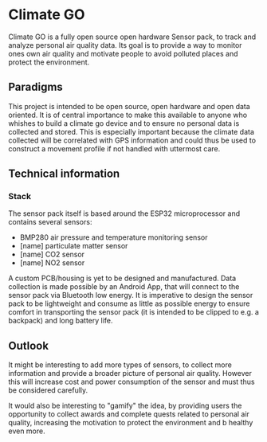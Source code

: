# Climate GO 
Climate GO is a fully open source open hardware Sensor pack, to track and analyze personal air quality data. Its goal is to provide a way to monitor ones own air quality and motivate people to avoid polluted places and protect the environment.

## Paradigms
This project is intended to be open source, open hardware and open data oriented. It is of central importance to make this available to anyone who whishes to build a climate go device and to ensure no personal data is collected and stored. This is especially important because the climate data collected will be correlated with GPS information and could thus be used to construct a movement profile if not handled with uttermost care.

## Technical information 
### Stack
The sensor pack itself is based around the ESP32 microprocessor and contains several sensors:
- BMP280 air pressure and temperature monitoring sensor
- [name] particulate matter sensor
- [name] CO2 sensor
- [name] NO2 sensor

A custom PCB/housing is yet to be designed and manufactured. Data collection is made possible by an Android App, that will connect to the sensor pack via Bluetooth low energy. It is imperative to design the sensor pack to be lightweight and consume as little as possible energy to ensure comfort in transporting the sensor pack (it is intended to be clipped to e.g. a backpack) and long battery life.

## Outlook
It might be interesting to add more types of sensors, to collect more information and provide a broader picture of personal air quality. However this will increase cost and power consumption of the sensor and must thus be considered carefully.

It would also be interesting to "gamify" the idea, by providing users the opportunity to collect awards and complete quests related to personal air quality, increasing the motivation to protect the environment and b healthy even more.
